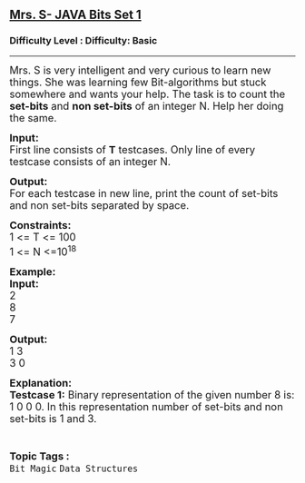 <h2><a href="https://www.geeksforgeeks.org/problems/mrs-s-java-bits-set-1/1?itm_source=geeksforgeeks&itm_medium=article&itm_campaign=practice_card">Mrs. S- JAVA Bits Set 1</a></h2><h3>Difficulty Level : Difficulty: Basic</h3><hr><div class="problems_problem_content__Xm_eO"><p><span style="font-size:18px">Mrs. S is very intelligent and very curious to learn new things. She was learning few Bit-algorithms but stuck somewhere and wants your help. The task is to count the <strong>set-bits</strong> and <strong>non set-bits</strong> of an integer N. Help her doing the same.</span></p>

<p><span style="font-size:18px"><strong>Input:</strong><br>
First line consists of <strong>T</strong> testcases. Only line of every testcase consists of an integer&nbsp;N.</span></p>

<p><span style="font-size:18px"><strong>Output:</strong><br>
For each testcase in new line, print the count of set-bits and non set-bits separated by space.</span></p>

<p><span style="font-size:18px"><strong>Constraints:</strong><br>
1 &lt;= T &lt;= 100<br>
1 &lt;= N &lt;=10<sup>18</sup></span></p>

<p><span style="font-size:18px"><strong>Example:<br>
Input:</strong><br>
2<br>
8<br>
7</span></p>

<p><span style="font-size:18px"><strong>Output:</strong><br>
1 3<br>
3 0</span></p>

<p><span style="font-size:18px"><strong>Explanation:<br>
Testcase 1:</strong> Binary representation of the given number 8 is: 1 0 0 0. In this representation number of set-bits and non set-bits is 1 and 3.</span></p>
</div><br><p><span style=font-size:18px><strong>Topic Tags : </strong><br><code>Bit Magic</code>&nbsp;<code>Data Structures</code>&nbsp;